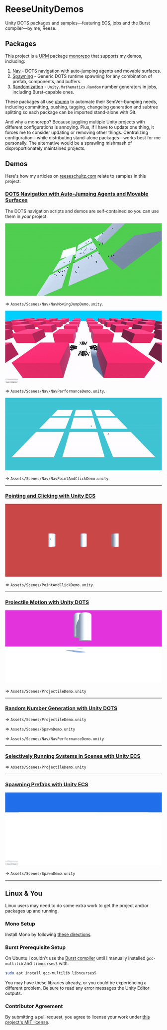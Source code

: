 # ReeseUnityDemos

Unity DOTS packages and samples—featuring ECS, jobs and the Burst compiler—by me, Reese.

## Packages

This project is a [UPM](https://docs.unity3d.com/Manual/Packages.html) package [monorepo](https://en.wikipedia.org/wiki/Monorepo) that supports my demos, including:

1. [Nav](https://github.com/reeseschultz/ReeseUnityDemos/blob/master/Packages/com.reese.nav) - DOTS navigation with auto-jumping agents and movable surfaces.
2. [Spawning](https://github.com/reeseschultz/ReeseUnityDemos/tree/master/Packages/com.reese.spawning) - Generic DOTS runtime spawning for any combination of prefab, components, and buffers.
3. [Randomization](https://github.com/reeseschultz/ReeseUnityDemos/tree/master/Packages/com.reese.random) - `Unity.Mathematics.Random` number generators in jobs, including Burst-capable ones. 

These packages all use [ubump](https://github.com/reeseschultz/ubump) to automate their SemVer-bumping needs, including committing, pushing, tagging, changelog generation and subtree splitting so each package can be imported stand-alone with Git.

And why a monorepo? Because juggling multiple Unity projects with different configurations is annoying. Plus, if I have to update one thing, it forces me to consider updating or removing other things. Centralizing configuration—while distributing stand-alone packages—works best for me personally. The alternative would be a sprawling mishmash of disproportionately maintained projects.

## Demos

Here's how my articles on [reeseschultz.com](https://reeseschultz.com) relate to samples in this project:

### [DOTS Navigation with Auto-Jumping Agents and Movable Surfaces](https://reeseschultz.com/dots-navigation-with-auto-jumping-agents-and-movable-surfaces/)

The DOTS navigation scripts and demos are self-contained so you can use them in *your* project.

![Video of navigation agents jumping across moving surfaces.](/Gifs/nav-moving-jump-demo.gif)

⇒ `Assets/Scenes/Nav/NavMovingJumpDemo.unity`.

![Video of agents spawning and avoiding obstacles.](/Gifs/nav-performance-demo.gif)

⇒ `Assets/Scenes/Nav/NavPerformanceDemo.unity`.

![Video of an agent moving to point-and-clicked destinations.](/Gifs/nav-point-and-click-demo.gif)

⇒ `Assets/Scenes/Nav/NavPointAndClickDemo.unity`.

---

### [Pointing and Clicking with Unity ECS](https://reeseschultz.com/pointing-and-clicking-with-unity-ecs/)


![Video of changing prefab colors with Unity ECS.](/Gifs/point-and-click-demo.gif)

⇒ `Assets/Scenes/PointAndClickDemo.unity`.

---

### [Projectile Motion with Unity DOTS](https://reeseschultz.com/projectile-motion-with-unity-dots/)


![Video of projectile motion demonstration with Unity DOTS.](/Gifs/projectile-demo.gif)

⇒ `Assets/Scenes/ProjectileDemo.unity`

---

### [Random Number Generation with Unity DOTS](https://reeseschultz.com/random-number-generation-with-unity-dots)

⇒ `Assets/Scenes/ProjectileDemo.unity`

⇒ `Assets/Scenes/SpawnDemo.unity`

⇒ `Assets/Scenes/Nav/NavPerformanceDemo.unity`

---

### [Selectively Running Systems in Scenes with Unity ECS](https://reeseschultz.com/selectively-running-systems-in-scenes-with-unity-ecs)

⇒ `Assets/Scenes/ProjectileDemo.unity`

---

### [Spawning Prefabs with Unity ECS](https://reeseschultz.com/spawning-prefabs-with-unity-ecs/)

![Video of spawning prefabs with Unity ECS.](/Gifs/spawn-demo.gif)

⇒ `Assets/Scenes/SpawnDemo.unity`

---

## Linux & You

Linux users may need to do some extra work to get the project and/or packages up and running.

### Mono Setup

Install Mono by following [these directions](https://www.mono-project.com/download/stable/).

### Burst Prerequisite Setup

On Ubuntu I couldn't use the [Burst compiler](https://docs.unity3d.com/Packages/com.unity.burst@1.2/manual/index.html) until I manually installed `gcc-multilib` and `libncurses5` with:

```sh
sudo apt install gcc-multilib libncurses5
```

You may have these libraries already, or you could be experiencing a different problem. Be sure to read any error messages the Unity Editor outputs.

### Contributor Agreement

By submitting a pull request, you agree to license your work under [this project's MIT license](https://github.com/reeseschultz/ReeseUnityDemos/blob/master/LICENSE).
